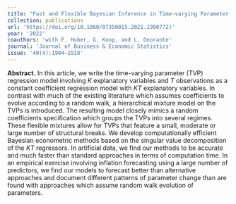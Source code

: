 ```yaml
---
title: "Fast and Flexible Bayesian Inference in Time-varying Parameter Regression Models"
collection: publications
url: 'https://doi.org/10.1080/07350015.2021.1990772)'
year: '2022'
coauthors: 'with F. Huber, G. Koop, and L. Onorante'
journal: 'Journal of Business & Economic Statistics'
issue: '40(4):1904–1918'
---
```

**Abstract.** In this article, we write the time-varying parameter (TVP) regression model involving *K* explanatory variables and *T* observations as a constant coefficient regression model with *KT* explanatory variables. In contrast with much of the existing literature which assumes coefficients to evolve according to a random walk, a hierarchical mixture model on the TVPs is introduced. The resulting model closely mimics a random coefficients specification which groups the TVPs into several regimes. These flexible mixtures allow for TVPs that feature a small, moderate or large number of structural breaks. We develop computationally efficient Bayesian econometric methods based on the singular value decomposition of the *KT* regressors. In artificial data, we find our methods to be accurate and much faster than standard approaches in terms of computation time. In an empirical exercise involving inflation forecasting using a large number of predictors, we find our models to forecast better than alternative approaches and document different patterns of parameter change than are found with approaches which assume random walk evolution of parameters.
